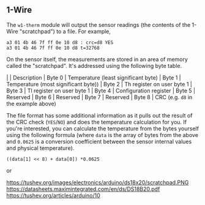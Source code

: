 
## 1-Wire

The `w1-therm` module will output the sensor readings (the contents of the 1-Wire "scratchpad") to a file. For example,

    a3 01 4b 46 7f ff 0e 10 d8 : crc=d8 YES
    a3 01 4b 46 7f ff 0e 10 d8 t=32768

On the sensor itself, the measurements are stored in an area of memory called the "scratchpad". It's addressed using the following byte table.

|        | Description
| Byte 0 | Temperature (least significant byte)
| Byte 1 | Temperature (most significant byte))
| Byte 2 | Th register on user byte 1
| Byte 3 | Tl register on user byte 1
| Byte 4 | Configuration register
| Byte 5 | Reserved
| Byte 6 | Reserved
| Byte 7 | Reserved
| Byte 8 | CRC (e.g. `d8` in the example above)


The file format has some additional information as it pulls out the result of the CRC check (`YES`/`NO`) and does the temperature calculation for you. If you're interested, you can calculate the temperature from the bytes yourself using the following formula (where `data` is the array of bytes from the above and `0.0625` is a conversion coefficient between the sensor internal values and physical temperature).

    ((data[1] << 8) + data[0]) *0.0625

or



https://tushev.org/images/electronics/arduino/ds18x20/scratchpad.PNG
https://datasheets.maximintegrated.com/en/ds/DS18B20.pdf
https://tushev.org/articles/arduino/10